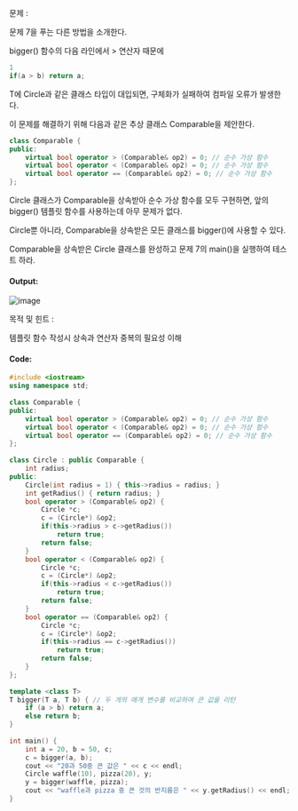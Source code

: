 문제 :

문제 7을 푸는 다른 방법을 소개한다.

bigger() 함수의 다음 라인에서 > 연산자 때문에 
```cpp
1
if(a > b) return a;
```

T에 Circle과 같은 클래스 타입이 대입되면, 구체화가 실패하여 컴파일 오류가 발생한다.

이 문제를 해결하기 위해 다음과 같은 추상 클래스 Comparable을 제안한다.

```cpp
class Comparable {
public:
    virtual bool operator > (Comparable& op2) = 0; // 순수 가상 함수 
    virtual bool operator < (Comparable& op2) = 0; // 순수 가상 함수
    virtual bool operator == (Comparable& op2) = 0; // 순수 가상 함수
};
```

Circle 클래스가 Comparable을 상속받아 순수 가상 함수를 모두 구현하면, 앞의 bigger() 템플릿 함수를 사용하는데 아무 문제가 없다.

Circle뿐 아니라, Comparable을 상속받은 모든 클래스를 bigger()에 사용할 수 있다.

Comparable을 상속받은 Circle 클래스를 완성하고 문제 7의 main()을 실행하여 테스트 하라.

#### Output:
![image](https://img1.daumcdn.net/thumb/R1280x0/?scode=mtistory2&fname=https%3A%2F%2Fk.kakaocdn.net%2Fdn%2FFV1to%2FbtqCDk1sTME%2Fw8g4qlGXNYfPTUnWMKd911%2Fimg.png)

목적 및 힌트 :

템플릿 함수 작성시 상속과 연산자 중복의 필요성 이해


#### Code:
```cpp
#include <iostream>
using namespace std;
 
class Comparable {
public:
    virtual bool operator > (Comparable& op2) = 0; // 순수 가상 함수 
    virtual bool operator < (Comparable& op2) = 0; // 순수 가상 함수
    virtual bool operator == (Comparable& op2) = 0; // 순수 가상 함수
};
 
class Circle : public Comparable {
    int radius;
public:
    Circle(int radius = 1) { this->radius = radius; }
    int getRadius() { return radius; }
    bool operator > (Comparable& op2) {
        Circle *c;
        c = (Circle*) &op2;  
        if(this->radius > c->getRadius())
            return true;
        return false;
    }
    bool operator < (Comparable& op2) {
        Circle *c;
        c = (Circle*) &op2;
        if(this->radius < c->getRadius())
            return true;
        return false;
    }
    bool operator == (Comparable& op2) {
        Circle *c;
        c = (Circle*) &op2;
        if(this->radius == c->getRadius())
            return true;
        return false;
    }
};
 
template <class T>
T bigger(T a, T b) { // 두 개의 매개 변수를 비교하여 큰 값을 리턴
    if (a > b) return a;
    else return b;
}
 
int main() {
    int a = 20, b = 50, c;
    c = bigger(a, b);
    cout << "20과 50중 큰 값은 " << c << endl;
    Circle waffle(10), pizza(20), y;
    y = bigger(waffle, pizza);
    cout << "waffle과 pizza 중 큰 것의 반지름은 " << y.getRadius() << endl;
}
```

